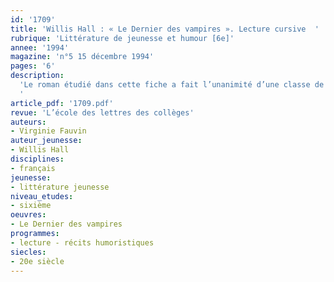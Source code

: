 ```yaml
---
id: '1709'
title: 'Willis Hall : « Le Dernier des vampires ». Lecture cursive  '
rubrique: 'Littérature de jeunesse et humour [6e]'
annee: '1994'
magazine: 'n°5 15 décembre 1994'
pages: '6'
description: 
  'Le roman étudié dans cette fiche a fait l’unanimité d’une classe de cinquième : selon les élèves, la lecture en fut très agréable et amusante, un peu de suspense, quelques pincées de frissons... mais le tout se termine dans la bonne humeur. C’est sous l’angle de la description qu’ont été choisies les différentes entrées et suggestions de ce travail (grammaire, orthographe, vocabulaire...). Ce roman peut s’inscrire dans un cycle fantastique ou faire partie d’un dossier « vampire ».
  '
article_pdf: '1709.pdf'
revue: 'L’école des lettres des collèges'
auteurs:
- Virginie Fauvin
auteur_jeunesse:
- Willis Hall
disciplines:
- français
jeunesse:
- littérature jeunesse
niveau_etudes:
- sixième
oeuvres:
- Le Dernier des vampires
programmes:
- lecture - récits humoristiques
siecles:
- 20e siècle
---
```

